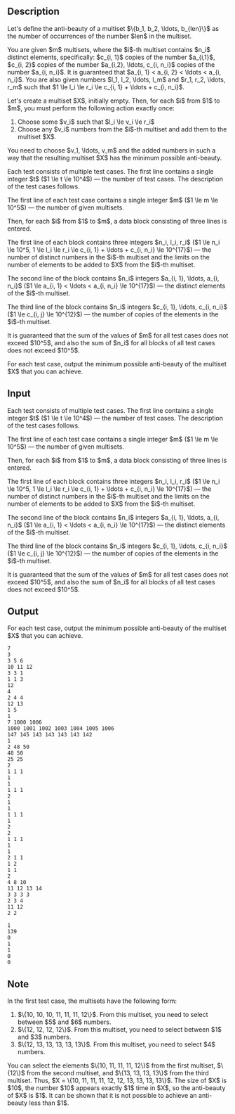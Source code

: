 ## Description

<div><p>Let's define the anti-beauty of a multiset $\{b_1, b_2, \ldots, b_{len}\}$ as the number of occurrences of the number $len$ in the multiset.</p><p>You are given $m$ multisets, where the $i$-th multiset contains $n_i$ distinct elements, specifically: $c_{i, 1}$ copies of the number $a_{i,1}$, $c_{i, 2}$ copies of the number $a_{i,2}, \ldots, c_{i, n_i}$ copies of the number $a_{i, n_i}$. It is guaranteed that $a_{i, 1} &lt; a_{i, 2} &lt; \ldots &lt; a_{i, n_i}$. You are also given numbers $l_1, l_2, \ldots, l_m$ and $r_1, r_2, \ldots, r_m$ such that $1 \le l_i \le r_i \le c_{i, 1} + \ldots + c_{i, n_i}$.</p><p>Let's create a multiset $X$, initially empty. Then, for each $i$ from $1$ to $m$, you must perform the following action <span class="tex-font-style-bf">exactly once</span>:</p><ol><li> Choose some $v_i$ such that $l_i \le v_i \le r_i$</li><li> Choose any $v_i$ numbers from the $i$-th multiset and add them to the multiset $X$.</li></ol><p>You need to choose $v_1, \ldots, v_m$ and the added numbers in such a way that the resulting multiset $X$ has the <span class="tex-font-style-bf">minimum possible</span> anti-beauty.</p></div><div class="input-specification"><p>Each test consists of multiple test cases. The first line contains a single integer $t$ ($1 \le t \le 10^4$)&nbsp;— the number of test cases. The description of the test cases follows.</p><p>The first line of each test case contains a single integer $m$ ($1 \le m \le 10^5$)&nbsp;— the number of given multisets.</p><p>Then, for each $i$ from $1$ to $m$, a data block consisting of three lines is entered.</p><p>The first line of each block contains three integers $n_i, l_i, r_i$ ($1 \le n_i \le 10^5, 1 \le l_i \le r_i \le c_{i, 1} + \ldots + c_{i, n_i} \le 10^{17}$)&nbsp;— the number of distinct numbers in the $i$-th multiset and the limits on the number of elements to be added to $X$ from the $i$-th multiset.</p><p>The second line of the block contains $n_i$ integers $a_{i, 1}, \ldots, a_{i, n_i}$ ($1 \le a_{i, 1} &lt; \ldots &lt; a_{i, n_i} \le 10^{17}$)&nbsp;— the distinct elements of the $i$-th multiset.</p><p>The third line of the block contains $n_i$ integers $c_{i, 1}, \ldots, c_{i, n_i}$ ($1 \le c_{i, j} \le 10^{12}$)&nbsp;— the number of copies of the elements in the $i$-th multiset.</p><p>It is guaranteed that the sum of the values of $m$ for all test cases does not exceed $10^5$, and also the sum of $n_i$ for all blocks of all test cases does not exceed $10^5$.</p></div><div class="output-specification"><p>For each test case, output the minimum possible anti-beauty of the multiset $X$ that you can achieve.</p></div>

## Input

<p>Each test consists of multiple test cases. The first line contains a single integer $t$ ($1 \le t \le 10^4$)&nbsp;— the number of test cases. The description of the test cases follows.</p><p>The first line of each test case contains a single integer $m$ ($1 \le m \le 10^5$)&nbsp;— the number of given multisets.</p><p>Then, for each $i$ from $1$ to $m$, a data block consisting of three lines is entered.</p><p>The first line of each block contains three integers $n_i, l_i, r_i$ ($1 \le n_i \le 10^5, 1 \le l_i \le r_i \le c_{i, 1} + \ldots + c_{i, n_i} \le 10^{17}$)&nbsp;— the number of distinct numbers in the $i$-th multiset and the limits on the number of elements to be added to $X$ from the $i$-th multiset.</p><p>The second line of the block contains $n_i$ integers $a_{i, 1}, \ldots, a_{i, n_i}$ ($1 \le a_{i, 1} &lt; \ldots &lt; a_{i, n_i} \le 10^{17}$)&nbsp;— the distinct elements of the $i$-th multiset.</p><p>The third line of the block contains $n_i$ integers $c_{i, 1}, \ldots, c_{i, n_i}$ ($1 \le c_{i, j} \le 10^{12}$)&nbsp;— the number of copies of the elements in the $i$-th multiset.</p><p>It is guaranteed that the sum of the values of $m$ for all test cases does not exceed $10^5$, and also the sum of $n_i$ for all blocks of all test cases does not exceed $10^5$.</p>

## Output

<p>For each test case, output the minimum possible anti-beauty of the multiset $X$ that you can achieve.</p>





```input1|2,3,4,5,6,7,8,9,10,11,16,17,18,19,27,28,29,30,38,39,40,41,42,43,44
7
3
3 5 6
10 11 12
3 3 1
1 1 3
12
4
2 4 4
12 13
1 5
1
7 1000 1006
1000 1001 1002 1003 1004 1005 1006
147 145 143 143 143 143 142
1
2 48 50
48 50
25 25
2
1 1 1
1
1
1 1 1
2
1
1
1 1 1
1
2
2
1 1 1
1
1
2 1 1
1 2
1 1
2
4 8 10
11 12 13 14
3 3 3 3
2 3 4
11 12
2 2
```




```output1
1
139
0
1
1
0
0
```



## Note

<p>In the first test case, the multisets have the following form:</p><ol><li> $\{10, 10, 10, 11, 11, 11, 12\}$. From this multiset, you need to select between $5$ and $6$ numbers.</li><li> $\{12, 12, 12, 12\}$. From this multiset, you need to select between $1$ and $3$ numbers.</li><li> $\{12, 13, 13, 13, 13, 13\}$. From this multiset, you need to select $4$ numbers.</li></ol><p>You can select the elements $\{10, 11, 11, 11, 12\}$ from the first multiset, $\{12\}$ from the second multiset, and $\{13, 13, 13, 13\}$ from the third multiset. Thus, $X = \{10, 11, 11, 11, 12, 12, 13, 13, 13, 13\}$. The size of $X$ is $10$, the number $10$ appears exactly $1$ time in $X$, so the anti-beauty of $X$ is $1$. It can be shown that it is not possible to achieve an anti-beauty less than $1$.</p>
